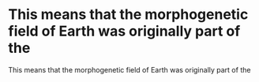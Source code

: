 # This means that the morphogenetic field of Earth was originally part of the

This means that the morphogenetic field of Earth was originally part of the